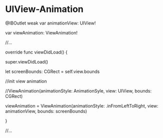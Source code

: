 # UIView-Animation

@IBOutlet weak var animationView: UIView!

var viewAnimation: ViewAnimation!


//...


override func viewDidLoad() {

  super.viewDidLoad()
  
        
  let screenBounds: CGRect = self.view.bounds
  
        
  //init view animation
  
  //ViewAnimation(animationStyle: AnimationSyle, view: UIView, bounds: CGRect)
  
  viewAnimation = ViewAnimation(animationStyle: .inFromLeftToRight, view: animationView, bounds: screenBounds)
  
}


//...
